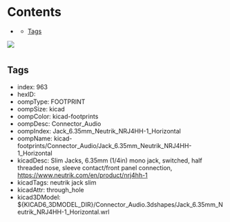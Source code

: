 



Contents
========

* [](#)
	* [Tags](#tags)
  
![][im]
# 

## Tags

- index: 963
- hexID: 
- oompType: FOOTPRINT
- oompSize: kicad
- oompColor: kicad-footprints
- oompDesc: Connector_Audio
- oompIndex: Jack_6.35mm_Neutrik_NRJ4HH-1_Horizontal
- oompName: kicad-footprints/Connector_Audio/Jack_6.35mm_Neutrik_NRJ4HH-1_Horizontal
- kicadDesc: Slim Jacks, 6.35mm (1/4in) mono jack, switched, half threaded nose, sleeve contact/front panel connection, https://www.neutrik.com/en/product/nrj4hh-1
- kicadTags: neutrik jack slim
- kicadAttr: through_hole
- kicad3DModel: ${KICAD6_3DMODEL_DIR}/Connector_Audio.3dshapes/Jack_6.35mm_Neutrik_NRJ4HH-1_Horizontal.wrl



[im]: image.png
